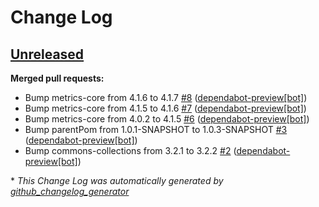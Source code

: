 # Change Log

## [Unreleased](https://github.com/vatbub/javametricscatcher/tree/HEAD)

**Merged pull requests:**

- Bump metrics-core from 4.1.6 to 4.1.7 [\#8](https://github.com/vatbub/javametricscatcher/pull/8) ([dependabot-preview[bot]](https://github.com/apps/dependabot-preview))
- Bump metrics-core from 4.1.5 to 4.1.6 [\#7](https://github.com/vatbub/javametricscatcher/pull/7) ([dependabot-preview[bot]](https://github.com/apps/dependabot-preview))
- Bump metrics-core from 4.0.2 to 4.1.5 [\#6](https://github.com/vatbub/javametricscatcher/pull/6) ([dependabot-preview[bot]](https://github.com/apps/dependabot-preview))
- Bump parentPom from 1.0.1-SNAPSHOT to 1.0.3-SNAPSHOT [\#3](https://github.com/vatbub/javametricscatcher/pull/3) ([dependabot-preview[bot]](https://github.com/apps/dependabot-preview))
- Bump commons-collections from 3.2.1 to 3.2.2 [\#2](https://github.com/vatbub/javametricscatcher/pull/2) ([dependabot-preview[bot]](https://github.com/apps/dependabot-preview))



\* *This Change Log was automatically generated by [github_changelog_generator](https://github.com/skywinder/Github-Changelog-Generator)*